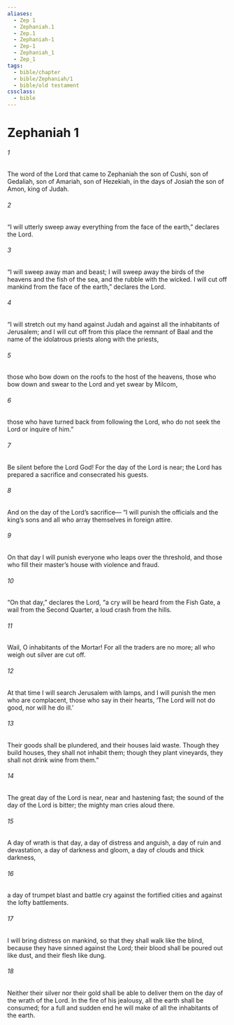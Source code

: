 ```yaml
---
aliases:
  - Zep 1
  - Zephaniah.1
  - Zep.1
  - Zephaniah-1
  - Zep-1
  - Zephaniah_1
  - Zep_1
tags:
  - bible/chapter
  - bible/Zephaniah/1
  - bible/old testament
cssclass:
  - bible
---
```


# Zephaniah 1

###### 1
The word of the Lord that came to Zephaniah the son of Cushi, son of Gedaliah, son of Amariah, son of Hezekiah, in the days of Josiah the son of Amon, king of Judah.
###### 2
“I will utterly sweep away everything from the face of the earth,” declares the Lord.
###### 3
“I will sweep away man and beast; I will sweep away the birds of the heavens and the fish of the sea, and the rubble with the wicked. I will cut off mankind from the face of the earth,” declares the Lord.
###### 4
“I will stretch out my hand against Judah and against all the inhabitants of Jerusalem; and I will cut off from this place the remnant of Baal and the name of the idolatrous priests along with the priests,
###### 5
those who bow down on the roofs to the host of the heavens, those who bow down and swear to the Lord and yet swear by Milcom,
###### 6
those who have turned back from following the Lord, who do not seek the Lord or inquire of him.”
###### 7
Be silent before the Lord God! For the day of the Lord is near; the Lord has prepared a sacrifice and consecrated his guests.
###### 8
And on the day of the Lord’s sacrifice— “I will punish the officials and the king’s sons and all who array themselves in foreign attire.
###### 9
On that day I will punish everyone who leaps over the threshold, and those who fill their master’s house with violence and fraud.
###### 10
“On that day,” declares the Lord, “a cry will be heard from the Fish Gate, a wail from the Second Quarter, a loud crash from the hills.
###### 11
Wail, O inhabitants of the Mortar! For all the traders are no more; all who weigh out silver are cut off.
###### 12
At that time I will search Jerusalem with lamps, and I will punish the men who are complacent, those who say in their hearts, ‘The Lord will not do good, nor will he do ill.’
###### 13
Their goods shall be plundered, and their houses laid waste. Though they build houses, they shall not inhabit them; though they plant vineyards, they shall not drink wine from them.”
###### 14
The great day of the Lord is near, near and hastening fast; the sound of the day of the Lord is bitter; the mighty man cries aloud there.
###### 15
A day of wrath is that day, a day of distress and anguish, a day of ruin and devastation, a day of darkness and gloom, a day of clouds and thick darkness,
###### 16
a day of trumpet blast and battle cry against the fortified cities and against the lofty battlements.
###### 17
I will bring distress on mankind, so that they shall walk like the blind, because they have sinned against the Lord; their blood shall be poured out like dust, and their flesh like dung.
###### 18
Neither their silver nor their gold shall be able to deliver them on the day of the wrath of the Lord. In the fire of his jealousy, all the earth shall be consumed; for a full and sudden end he will make of all the inhabitants of the earth.


